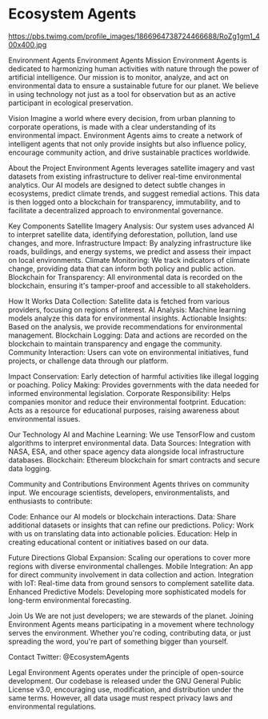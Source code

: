 # Ecosystem Agents

https://pbs.twimg.com/profile_images/1866964738724466688/RoZg1gm1_400x400.jpg



Environment Agents
Environment Agents
Mission
Environment Agents is dedicated to harmonizing human activities with nature through the power of artificial intelligence. Our mission is to monitor, analyze, and act on environmental data to ensure a sustainable future for our planet. We believe in using technology not just as a tool for observation but as an active participant in ecological preservation.

Vision
Imagine a world where every decision, from urban planning to corporate operations, is made with a clear understanding of its environmental impact. Environment Agents aims to create a network of intelligent agents that not only provide insights but also influence policy, encourage community action, and drive sustainable practices worldwide.

About the Project
Environment Agents leverages satellite imagery and vast datasets from existing infrastructure to deliver real-time environmental analytics. Our AI models are designed to detect subtle changes in ecosystems, predict climate trends, and suggest remedial actions. This data is then logged onto a blockchain for transparency, immutability, and to facilitate a decentralized approach to environmental governance.

Key Components
Satellite Imagery Analysis: Our system uses advanced AI to interpret satellite data, identifying deforestation, pollution, land use changes, and more.
Infrastructure Impact: By analyzing infrastructure like roads, buildings, and energy systems, we predict and assess their impact on local environments.
Climate Monitoring: We track indicators of climate change, providing data that can inform both policy and public action.
Blockchain for Transparency: All environmental data is recorded on the blockchain, ensuring it's tamper-proof and accessible to all stakeholders.

How It Works
Data Collection: Satellite data is fetched from various providers, focusing on regions of interest.
AI Analysis: Machine learning models analyze this data for environmental insights.
Actionable Insights: Based on the analysis, we provide recommendations for environmental management.
Blockchain Logging: Data and actions are recorded on the blockchain to maintain transparency and engage the community.
Community Interaction: Users can vote on environmental initiatives, fund projects, or challenge data through our platform.

Impact
Conservation: Early detection of harmful activities like illegal logging or poaching.
Policy Making: Provides governments with the data needed for informed environmental legislation.
Corporate Responsibility: Helps companies monitor and reduce their environmental footprint.
Education: Acts as a resource for educational purposes, raising awareness about environmental issues.

Our Technology
AI and Machine Learning: We use TensorFlow and custom algorithms to interpret environmental data.
Data Sources: Integration with NASA, ESA, and other space agency data alongside local infrastructure databases.
Blockchain: Ethereum blockchain for smart contracts and secure data logging.

Community and Contributions
Environment Agents thrives on community input. We encourage scientists, developers, environmentalists, and enthusiasts to contribute:

Code: Enhance our AI models or blockchain interactions.
Data: Share additional datasets or insights that can refine our predictions.
Policy: Work with us on translating data into actionable policies.
Education: Help in creating educational content or initiatives based on our data.

Future Directions
Global Expansion: Scaling our operations to cover more regions with diverse environmental challenges.
Mobile Integration: An app for direct community involvement in data collection and action.
Integration with IoT: Real-time data from ground sensors to complement satellite data.
Enhanced Predictive Models: Developing more sophisticated models for long-term environmental forecasting.

Join Us
We are not just developers; we are stewards of the planet. Joining Environment Agents means participating in a movement where technology serves the environment. Whether you're coding, contributing data, or just spreading the word, you're part of something bigger than yourself.

Contact
Twitter: @EcosystemAgents

Legal
Environment Agents operates under the principle of open-source development. Our codebase is released under the GNU General Public License v3.0, encouraging use, modification, and distribution under the same terms. However, all data usage must respect privacy laws and environmental regulations.
